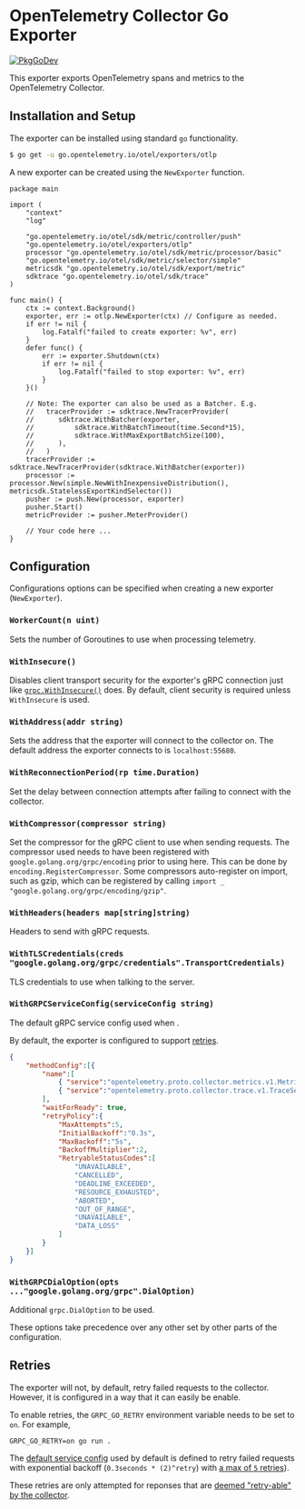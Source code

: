 # OpenTelemetry Collector Go Exporter

[![PkgGoDev](https://pkg.go.dev/badge/go.opentelemetry.io/otel/exporters/otlp)](https://pkg.go.dev/go.opentelemetry.io/otel/exporters/otlp)

This exporter exports OpenTelemetry spans and metrics to the OpenTelemetry Collector.


## Installation and Setup

The exporter can be installed using standard `go` functionality.

```bash
$ go get -u go.opentelemetry.io/otel/exporters/otlp
```

A new exporter can be created using the `NewExporter` function.

```golang
package main

import (
	"context"
	"log"

	"go.opentelemetry.io/otel/sdk/metric/controller/push"
	"go.opentelemetry.io/otel/exporters/otlp"
	processor "go.opentelemetry.io/otel/sdk/metric/processor/basic"
	"go.opentelemetry.io/otel/sdk/metric/selector/simple"
	metricsdk "go.opentelemetry.io/otel/sdk/export/metric"
	sdktrace "go.opentelemetry.io/otel/sdk/trace"
)

func main() {
	ctx := context.Background()
	exporter, err := otlp.NewExporter(ctx) // Configure as needed.
	if err != nil {
		log.Fatalf("failed to create exporter: %v", err)
	}
	defer func() {
		err := exporter.Shutdown(ctx)
		if err != nil {
			log.Fatalf("failed to stop exporter: %v", err)
		}
	}()

	// Note: The exporter can also be used as a Batcher. E.g.
	//   tracerProvider := sdktrace.NewTracerProvider(
	//   	sdktrace.WithBatcher(exporter,
	//   		sdktrace.WithBatchTimeout(time.Second*15),
	//   		sdktrace.WithMaxExportBatchSize(100),
	//   	),
	//   )
	tracerProvider := sdktrace.NewTracerProvider(sdktrace.WithBatcher(exporter))
	processor := processor.New(simple.NewWithInexpensiveDistribution(), metricsdk.StatelessExportKindSelector())
	pusher := push.New(processor, exporter)
	pusher.Start()
	metricProvider := pusher.MeterProvider()

	// Your code here ...
}
```

## Configuration

Configurations options can be specified when creating a new exporter (`NewExporter`).

### `WorkerCount(n uint)`

Sets the number of Goroutines to use when processing telemetry.


### `WithInsecure()`

Disables client transport security for the exporter's gRPC connection just like [`grpc.WithInsecure()`](https://pkg.go.dev/google.golang.org/grpc#WithInsecure) does.
By default, client security is required unless `WithInsecure` is used.

### `WithAddress(addr string)`

Sets the address that the exporter will connect to the collector on.
The default address the exporter connects to is `localhost:55680`.

### `WithReconnectionPeriod(rp time.Duration)`

Set the delay between connection attempts after failing to connect with the collector.

### `WithCompressor(compressor string)`

Set the compressor for the gRPC client to use when sending requests.
The compressor used needs to have been registered with `google.golang.org/grpc/encoding` prior to using here.
This can be done by `encoding.RegisterCompressor`.
Some compressors auto-register on import, such as gzip, which can be registered by calling `import _ "google.golang.org/grpc/encoding/gzip"`.

### `WithHeaders(headers map[string]string)`

Headers to send with gRPC requests.

### `WithTLSCredentials(creds "google.golang.org/grpc/credentials".TransportCredentials)`

TLS credentials to use when talking to the server.

### `WithGRPCServiceConfig(serviceConfig string)`

The default gRPC service config used when .

By default, the exporter is configured to support [retries](#retries).

```json
{
	"methodConfig":[{
		"name":[
			{ "service":"opentelemetry.proto.collector.metrics.v1.MetricsService" },
			{ "service":"opentelemetry.proto.collector.trace.v1.TraceService" }
		],
		"waitForReady": true,
		"retryPolicy":{
			"MaxAttempts":5,
			"InitialBackoff":"0.3s",
			"MaxBackoff":"5s",
			"BackoffMultiplier":2,
			"RetryableStatusCodes":[
				"UNAVAILABLE",
				"CANCELLED",
				"DEADLINE_EXCEEDED",
				"RESOURCE_EXHAUSTED",
				"ABORTED",
				"OUT_OF_RANGE",
				"UNAVAILABLE",
				"DATA_LOSS"
			]
		}
	}]
}
```

### `WithGRPCDialOption(opts ..."google.golang.org/grpc".DialOption)`

Additional `grpc.DialOption` to be used.

These options take precedence over any other set by other parts of the configuration.

## Retries

The exporter will not, by default, retry failed requests to the collector.
However, it is configured in a way that it can easily be enable.

To enable retries, the `GRPC_GO_RETRY` environment variable needs to be set to `on`. For example,

```
GRPC_GO_RETRY=on go run .
```

The [default service config](https://github.com/grpc/proposal/blob/master/A6-client-retries.md) used by default is defined to retry failed requests with exponential backoff (`0.3seconds * (2)^retry`) with [a max of `5` retries](https://github.com/open-telemetry/oteps/blob/be2a3fcbaa417ebbf5845cd485d34fdf0ab4a2a4/text/0035-opentelemetry-protocol.md#export-response)).

These retries are only attempted for reponses that are [deemed "retry-able" by the collector](https://github.com/grpc/proposal/blob/master/A6-client-retries.md#validation-of-retrypolicy).
